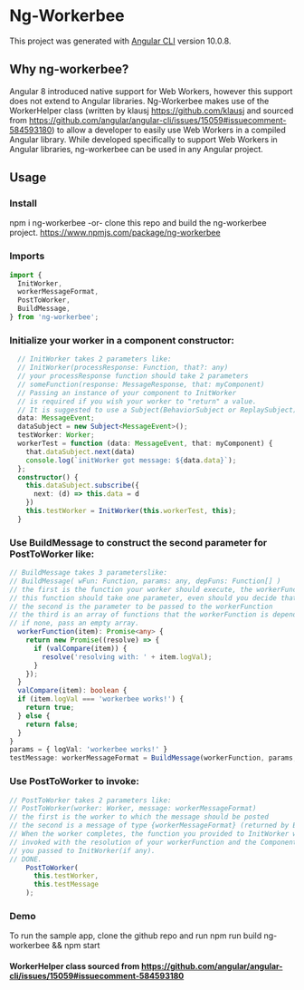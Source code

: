 # Ng-Workerbee

This project was generated with [Angular CLI](https://github.com/angular/angular-cli) version 10.0.8.

## Why ng-workerbee?
Angular 8 introduced native support for Web Workers, however this support does not extend to Angular libraries. 
Ng-Workerbee makes use of the WorkerHelper class (written by klausj https://github.com/klausj and sourced from https://github.com/angular/angular-cli/issues/15059#issuecomment-584593180) to allow a developer to easily use Web Workers in a compiled Angular library. While developed specifically to support Web Workers in Angular libraries, ng-workerbee can be used in any Angular project.

## Usage

### Install
npm i ng-workerbee
-or-
clone this repo and build the ng-workerbee project.
https://www.npmjs.com/package/ng-workerbee

### Imports
```typescript
import {
  InitWorker,
  workerMessageFormat,
  PostToWorker,
  BuildMessage,
} from 'ng-workerbee';
```

### Initialize your worker in a component constructor:
```typescript
  // InitWorker takes 2 parameters like:
  // InitWorker(processResponse: Function, that?: any)
  // your processResponse function should take 2 parameters
  // someFunction(response: MessageResponse, that: myComponent)
  // Passing an instance of your component to InitWorker
  // is required if you wish your worker to "return" a value.
  // It is suggested to use a Subject(BehaviorSubject or ReplaySubject) here.
  data: MessageEvent;
  dataSubject = new Subject<MessageEvent>();
  testWorker: Worker;
  workerTest = function (data: MessageEvent, that: myComponent) {
    that.dataSubject.next(data)
    console.log(`initWorker got message: ${data.data}`);
  };
  constructor() {
    this.dataSubject.subscribe({
      next: (d) => this.data = d
    })
    this.testWorker = InitWorker(this.workerTest, this);
  }
  ```
  
### Use BuildMessage to construct the second parameter for PostToWorker like:
```typescript
// BuildMessage takes 3 parameterslike:
// BuildMessage( wFun: Function, params: any, depFuns: Function[] )
// the first is the function your worker should execute, the workerFunction, which MUST reuturn a Promise.
// this function should take one parameter, even should you decide that it is undefined.
// the second is the parameter to be passed to the workerFunction
// the third is an array of functions that the workerFunction is dependent on, 
// if none, pass an empty array.
  workerFunction(item): Promise<any> {
    return new Promise((resolve) => {
      if (valCompare(item)) {
        resolve('resolving with: ' + item.logVal);
      }
    });
  }
  valCompare(item): boolean {
  if (item.logVal === 'workerbee works!') {
    return true;
  } else {
    return false;
  }
}
params = { logVal: 'workerbee works!' }
testMessage: workerMessageFormat = BuildMessage(workerFunction, params, [valCompare])
```

### Use PostToWorker to invoke:
```typescript
// PostToWorker takes 2 parameters like:
// PostToWorker(worker: Worker, message: workerMessageFormat)
// the first is the worker to which the message should be posted
// the second is a message of type {workerMessageFormat} (returned by BuildMessage)
// When the worker completes, the function you provided to InitWorker will be
// invoked with the resolution of your workerFunction and the Component instance 
// you passed to InitWorker(if any).
// DONE.
    PostToWorker(
      this.testWorker,
      this.testMessage
    );
```

### Demo
To run the sample app, clone the github repo and run npm run build ng-workerbee && npm start

#### WorkerHelper class sourced from https://github.com/angular/angular-cli/issues/15059#issuecomment-584593180 

